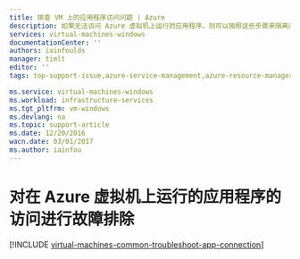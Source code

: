 ```yaml
---
title: 排查 VM 上的应用程序访问问题 | Azure
description: 如果无法访问 Azure 虚拟机上运行的应用程序，则可以按照这些步骤来隔离问题来源。
services: virtual-machines-windows
documentationCenter: ''
authors: iainfoulds
manager: timlt
editor: ''
tags: top-support-issue,azure-service-management,azure-resource-manager

ms.service: virtual-machines-windows
ms.workload: infrastructure-services
ms.tgt_pltfrm: vm-windows
ms.devlang: na
ms.topic: support-article
ms.date: 12/20/2016
wacn.date: 03/01/2017
ms.author: iainfou
---
```


# 对在 Azure 虚拟机上运行的应用程序的访问进行故障排除

[!INCLUDE [virtual-machines-common-troubleshoot-app-connection](../../includes/virtual-machines-common-troubleshoot-app-connection.md)]

<!---HONumber=Mooncake_0104_2016-->